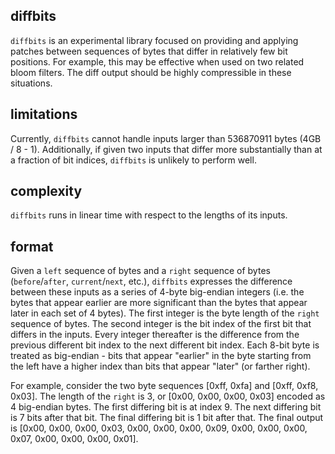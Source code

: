 diffbits
-----
`diffbits` is an experimental library focused on providing and applying patches between sequences of
bytes that differ in relatively few bit positions. For example, this may be effective when used on
two related bloom filters. The diff output should be highly compressible in these situations.


limitations
-----
Currently, `diffbits` cannot handle inputs larger than 536870911 bytes (4GB / 8 - 1). Additionally,
if given two inputs that differ more substantially than at a fraction of bit indices, `diffbits` is
unlikely to perform well.



complexity
-----
`diffbits` runs in linear time with respect to the lengths of its inputs.


format
-----
Given a `left` sequence of bytes and a `right` sequence of bytes (`before`/`after`,
`current`/`next`, etc.), `diffbits` expresses the difference between these inputs as a series of
4-byte big-endian integers (i.e. the bytes that appear earlier are more significant than the bytes
that appear later in each set of 4 bytes). The first integer is the byte length of the `right`
sequence of bytes. The second integer is the bit index of the first bit that differs in the inputs.
Every integer thereafter is the difference from the previous different bit index to the next
different bit index. Each 8-bit byte is treated as big-endian - bits that appear "earlier" in the
byte starting from the left have a higher index than bits that appear "later" (or farther right).

For example, consider the two byte sequences [0xff, 0xfa] and [0xff, 0xf8, 0x03]. The length of the
`right` is 3, or [0x00, 0x00, 0x00, 0x03] encoded as 4 big-endian bytes. The first differing bit is
at index 9. The next differing bit is 7 bits after that bit. The final differing bit is 1 bit after
that. The final output is [0x00, 0x00, 0x00, 0x03, 0x00, 0x00, 0x00, 0x09, 0x00, 0x00, 0x00, 0x07,
0x00, 0x00, 0x00, 0x01].

